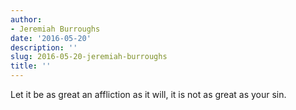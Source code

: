 ```yaml
---
author:
- Jeremiah Burroughs
date: '2016-05-20'
description: ''
slug: 2016-05-20-jeremiah-burroughs
title: ''
---
```

Let it be as great an affliction as it will, it is not as great as your sin.



